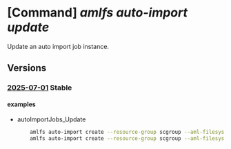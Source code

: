 # [Command] _amlfs auto-import update_

Update an auto import job instance.

## Versions

### [2025-07-01](/Resources/mgmt-plane/L3N1YnNjcmlwdGlvbnMve30vcmVzb3VyY2Vncm91cHMve30vcHJvdmlkZXJzL21pY3Jvc29mdC5zdG9yYWdlY2FjaGUvYW1sZmlsZXN5c3RlbXMve30vYXV0b2ltcG9ydGpvYnMve30=/2025-07-01.xml) **Stable**

<!-- mgmt-plane /subscriptions/{}/resourcegroups/{}/providers/microsoft.storagecache/amlfilesystems/{}/autoimportjobs/{} 2025-07-01 -->

#### examples

- autoImportJobs_Update
    ```bash
        amlfs auto-import create --resource-group scgroup --aml-filesystem-name fs1 --auto-import-job-name autojob1 --admin-status Disable
        amlfs auto-import create --resource-group scgroup --aml-filesystem-name fs1 --auto-import-job-name autojob1 --tags "{Dept:ContosoAds}"
    ```
